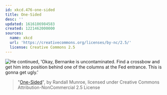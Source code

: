 ```yaml
---
id: xkcd.476-one-sided
title: One-Sided
desc: ''
updated: 1616186984583
created: 1221462000000
sources:
  name: xkcd
  url: 'https://creativecommons.org/licenses/by-nc/2.5/'
  license: Creative Commons 2.5
---
```

![He continued, 'Okay, Bernanke is uncontaminated.  Find a crossbow and get him into position behind one of the columns at the Fed entrance.  This is gonna get ugly.'](https://imgs.xkcd.com/comics/one-sided.png)
> "[One-Sided](https://xkcd.com/476/)", by Randall Munroe, licensed under Creative Commons Attribution-NonCommercial 2.5 License
